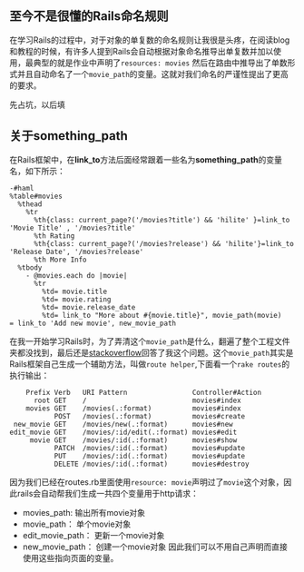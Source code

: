 ## 至今不是很懂的Rails命名规则
在学习Rails的过程中，对于对象的单复数的命名规则让我很是头疼，在阅读blog和教程的时候，有许多人提到Rails会自动根据对象命名推导出单复数并加以使用，最典型的就是作业中声明了`resources: movies` 然后在路由中推导出了单数形式并且自动命名了一个`movie_path`的变量。这就对我们命名的严谨性提出了更高的要求。

先占坑，以后填


## 关于something_path
在Rails框架中，在**link_to**方法后面经常跟着一些名为**something_path**的变量名，如下所示：
```haml
-#haml
%table#movies
  %thead
    %tr
      %th{class: current_page?('/movies?title') && 'hilite' }=link_to 'Movie Title' , '/movies?title'
      %th Rating
      %th{class: current_page?('/movies?release') && 'hilite'}=link_to 'Release Date', '/movies?release'
      %th More Info
  %tbody
    - @movies.each do |movie|
      %tr
        %td= movie.title 
        %td= movie.rating
        %td= movie.release_date
        %td= link_to "More about #{movie.title}", movie_path(movie)
= link_to 'Add new movie', new_movie_path
```
在我一开始学习Rails时，为了弄清这个`movie_path`是什么，翻遍了整个工程文件夹都没找到，最后还是[stackoverflow](https://stackoverflow.com/questions/25820138/what-is-the-path-method-in-ruby-on-rails)回答了我这个问题。这个`movie_path`其实是Rails框架自己生成一个辅助方法，叫做`route helper`,下面看一个`rake routes`的执行输出：
```
    Prefix Verb   URI Pattern                Controller#Action
      root GET    /                          movies#index
    movies GET    /movies(.:format)          movies#index
           POST   /movies(.:format)          movies#create
 new_movie GET    /movies/new(.:format)      movies#new
edit_movie GET    /movies/:id/edit(.:format) movies#edit
     movie GET    /movies/:id(.:format)      movies#show
           PATCH  /movies/:id(.:format)      movies#update
           PUT    /movies/:id(.:format)      movies#update
           DELETE /movies/:id(.:format)      movies#destroy
```
因为我们已经在routes.rb里面使用`resource: movie`声明过了`movie`这个对象，因此rails会自动帮我们生成一共四个变量用于http请求：
* movies_path: 输出所有movie对象
* movie_path： 单个movie对象
* edit_movie_path： 更新一个movie对象
* new_movie_path： 创建一个movie对象
因此我们可以不用自己声明而直接使用这些指向页面的变量。
